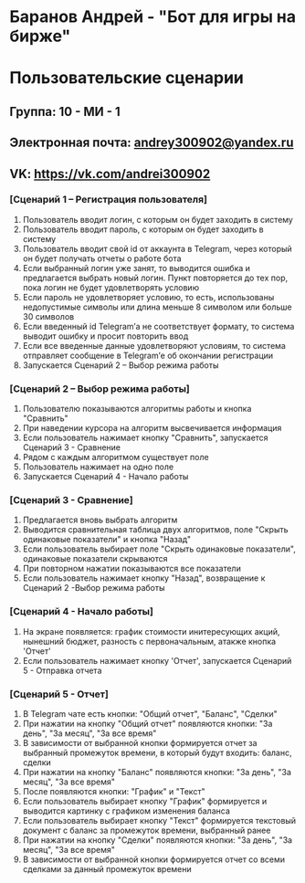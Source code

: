 # Баранов Андрей - "Бот для игры на бирже"
# Пользовательские сценарии
## Группа: 10 - МИ - 1
## Электронная почта: andrey300902@yandex.ru
## VK: https://vk.com/andrei300902
### [Сценарий 1 – Регистрация пользователя]
1.	Пользователь вводит логин, с которым он будет заходить в систему
2.	Пользователь вводит пароль, с которым он будет заходить в систему
3.	Пользователь вводит свой id от аккаунта в Telegram, через который он будет получать отчеты о работе бота
4.	Если выбранный логин уже занят, то выводится ошибка и предлагается выбрать новый логин. Пункт повторяется до тех пор, пока логин не будет удовлетворять условию
5.	Если пароль не удовлетворяет условию, то есть, использованы недопустимые символы или длина меньше 8 символом или больше 30 символов
6.	Если введенный id Telegram’а не соответствует формату, то система выводит ошибку и просит  повторить ввод
7.	Если все введенные данные удовлетворяют условиям, то система отправляет сообщение в Telegram’е об окончании регистрации
8.	Запускается Сценарий 2 – Выбор режима работы

### [Сценарий 2 – Выбор режима работы]
1.  Пользователю показываются алгоритмы работы и кнопка "Сравнить"
2.  При наведении курсора на алгоритм высвечивается информация
3.  Если пользователь нажимает кнопку "Сравнить", запускается Сценарий 3 - Сравнение
4.  Рядом с каждым алгоритмом существует поле
5.  Пользователь нажимает на одно поле
6.  Запускается Сценарий 4 - Начало работы

### [Сценарий 3 - Сравнение]
1.  Предлагается вновь выбрать алгоритм
2.  Выводится сравнительная таблица двух алгоритмов, поле "Скрыть одинаковые показатели" и кнопка "Назад"
3.  Если пользователь выбирает поле "Скрыть одинаковые показатели", одинаковые показатели скрываются
4.  При повторном нажатии показываются все показатели
5.  Если пользователь нажимает кнопку "Назад", возвращение к Сценарий 2 -Выбор режима работы

### [Сценарий 4 - Начало работы]
1.  На экране появляется: график стоимости инитересующих акций, нынешний бюджет, разность с первоначальным, атакже кнопка 'Отчет'
2.  Если пользователь нажимает кнопку 'Отчет', запускается Сценарий 5 - Отправка отчета

### [Сценарий 5 - Отчет]
1.  В Telegram чате есть кнопки: "Общий отчет", "Баланс", "Сделки"
2.  При нажатии на кнопку "Общий отчет" появляются кнопки: "За день", "За месяц", "За все время"
3.  В зависимости от выбранной кнопки формируется отчет за выбранный промежуток времени, в который будут входить: баланс, сделки
4.  При нажатии на кнопку "Баланс" появляются кнопки: "За день", "За месяц", "За все время"
5.  После появляются кнопки: "График" и "Текст"
6.  Если пользователь выбирает кнопку "График" формируется и выводится картинку с графиком изменения баланса
7.  Если пользователь выбирает кнопку "Текст" формируется текстовый документ с баланс за промежуток времени, выбранный ранее
8.  При нажатии на кнопку "Сделки" появляются кнопки: "За день", "За месяц", "За все время"
9.  В зависимости от выбранной кнопки формируется отчет со всеми сделками за данный промежуток времени
